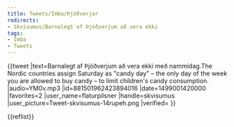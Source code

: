 ```yaml
---
title: Tweets/Imba/Þjóðverjar
redirects:
- Skvisumus/Barnalegt af Þjóðverjum að vera ekki
tags:
- Imba
- Tweets
---
```


{{tweet
|text=Barnalegt af Þjóðverjum að vera ekki með nammidag.<ref>The Nordic countries assign Saturday as "candy day" – the only day of the week you are allowed to buy candy – to limit children's candy consumption.</ref>
|audio=YM0v.mp3
|id=881501962423894016
|date=1499001420000
|favorites=2
|user_name=flaturpilsner
|handle=skvisumus
|user_picture=Tweet-skvisumus-14rupeh.png
|verified=
}}

{{reflist}}